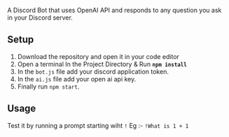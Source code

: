A Discord Bot that uses OpenAI API and responds to any question you ask in your Discord server.

## Setup

1. Download the repository and open it in your code editor
2. Open a terminal In  the Project Directory & Run **`npm install`**
3. In the `bot.js` file add your discord application token.
4. In the `ai.js` file add your open ai api key.
5. Finally run `npm start`.

## Usage

Test it by running a prompt starting wiht `!` 
  Eg :- `!What is 1 + 1`
